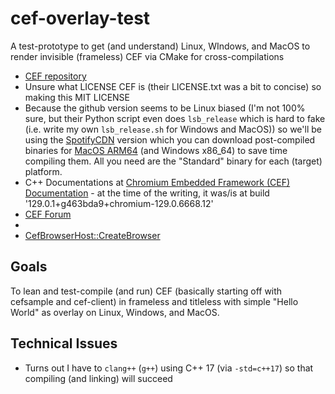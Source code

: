 # cef-overlay-test

A test-prototype to get (and understand) Linux, WIndows, and MacOS to render invisible (frameless) CEF via CMake for cross-compilations

- [CEF repository](https://bitbucket.org/chromiumembedded/cef/src/master/)
- Unsure what LICENSE CEF is (their LICENSE.txt was a bit to concise) so making this MIT LICENSE
- Because the github version seems to be Linux biased (I'm not 100% sure, but their Python script even does `lsb_release` which is hard to fake (i.e. write my own `lsb_release.sh` for Windows and MacOS)) so we'll be using the [SpotifyCDN](https://cef-builds.spotifycdn.com/index.html) version which you can download post-compiled binaries for [MacOS ARM64](https://cef-builds.spotifycdn.com/index.html#macosarm64) (and Windows x86_64) to save time compiling them.  All you need are the "Standard" binary for each (target) platform.
- C++ Documentations at [Chromium Embedded Framework (CEF) Documentation](https://cef-builds.spotifycdn.com/docs/129.0/index.html) - at the time of the writing, it was/is at build '129.0.1+g463bda9+chromium-129.0.6668.12'
- [CEF Forum](https://magpcss.org/ceforum/index.php)
-
- [CefBrowserHost::CreateBrowser](https://cef-builds.spotifycdn.com/docs/106.1/classCefBrowserHost.html#:~:text=Create%20a%20new%20browser%20using%20the%20window%20parameters)

## Goals

To lean and test-compile (and run) CEF (basically starting off with cefsample and cef-client) in frameless and titleless with simple "Hello World" as overlay on Linux, Windows, and MacOS.

## Technical Issues

- Turns out I have to `clang++`  (`g++`) using C++ 17 (via `-std=c++17`) so that compiling (and linking) will succeed

